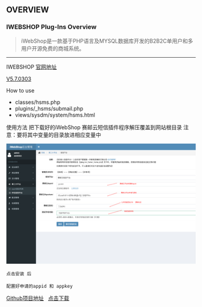 ## OVERVIEW

### IWEBSHOP Plug-Ins Overview

>iWebShop是一款基于PHP语言及MYSQL数据库开发的B2B2C单用户和多用户开源免费的商城系统。


------
IWEBSHOP  [官网地址](http://www.aircheng.com/)

[V5.7.0303](https://github.com/submail-developers/iwebshop_sms/archive/master.zip)

How to use

-	classes/hsms.php
-	plugins/_hsms/submail.php
-	views/sysdm/system/hsms.html

使用方法
    把下载好的iWebShop 赛邮云短信插件程序解压覆盖到网站根目录
    注意：要将其中变量的目录放进相应变量中


![Submail](./markdown/1.png)

    点击安装 后

    配置好申请的appid 和 appkey

[Github项目地址](https://github.com/submail-developers/iwebshop_sms)&nbsp;&nbsp;&nbsp;[点击下载](https://github.com/submail-developers/iwebshop_sms/archive/master.zip)
